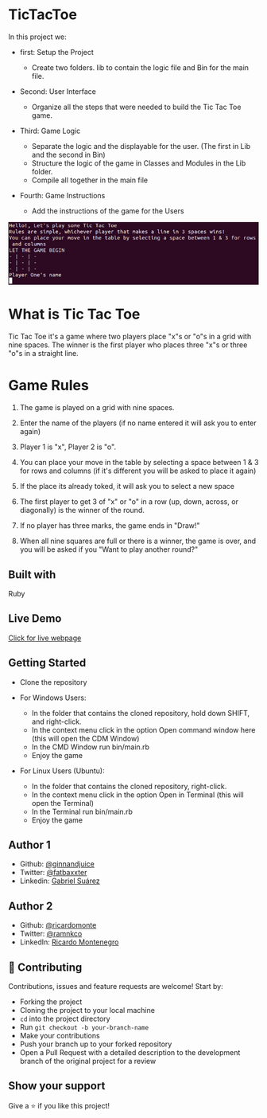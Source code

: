 # TicTacToe

In this project we:

- first: Setup the Project
  
    - Create two folders. lib to contain the logic file and Bin for the main file.

- Second: User Interface

    - Organize all the steps that were needed to build the Tic Tac Toe game.

- Third: Game Logic

    - Separate the logic and the displayable for the user. (The first in Lib and the second in Bin)
    - Structure the logic of the game in Classes and Modules in the Lib folder.
    - Compile all together in the main file

- Fourth: Game Instructions

    - Add the instructions of the game for the Users


    
![screenshot](screenshot/Screenshot.png)

# What is Tic Tac Toe

Tic Tac Toe it's a game where two players place "x"s or "o"s in a grid with nine spaces. The winner is the first player who places three "x"s or three "o"s in a straight line.


# Game Rules

1. The game is played on a grid with nine spaces.

2. Enter the name of the players (if no name entered it will ask you to enter again)

2. Player 1 is "x", Player 2 is "o". 

3. You can place your move in the table by selecting a space between 1 & 3 for rows and columns (if it's different you will be asked to place it again)

4. If the place its already toked, it will ask you to select a new space

4. The first player to get 3 of "x" or "o" in a row (up, down, across, or diagonally) is the winner of the round.

5. If no player has three marks, the game ends in "Draw!" 

5. When all nine squares are full or there is a winner, the game is over, and you will be asked if you "Want to play another round?"


## Built with

Ruby

## Live Demo

[Click for live webpage](https://repl.it/@RicardoMonteneg/Tic-Tac-Toe#main.rb)

## Getting Started

- Clone the repository

- For Windows Users:
    - In the folder that contains the cloned repository, hold down SHIFT, and right-click.
    - In the context menu click in the option Open command window here (this will open the CDM Window)
    - In the CMD Window run bin/main.rb
    - Enjoy the game

- For Linux Users (Ubuntu):
    - In the folder that contains the cloned repository, right-click.
    - In the context menu click in the option Open in Terminal (this will open the Terminal)
    - In the Terminal run bin/main.rb
    - Enjoy the game


## Author 1

- Github: [@ginnandjuice](https://github.com/ginnandjuice)
- Twitter: [ @fatbaxxter](https://twitter.com/FatBaxxter)
- Linkedin: [Gabriel Suárez](https://www.linkedin.com/in/gabriel-su%C3%A1rez-torres-85125a1ab/)

## Author 2

- Github: [@ricardomonte](https://github.com/ricardomonte)
- Twitter: [@ramnkco](https://twitter.com/ramnkco)
- LinkedIn: [Ricardo Montenegro](https://www.linkedin.com/in/ricardo-antonio-montenegro-nu%C3%B1ez-87a74944/)

## 🤝 Contributing

Contributions, issues and feature requests are welcome! Start by:

- Forking the project
- Cloning the project to your local machine
- `cd` into the project directory
- Run `git checkout -b your-branch-name`
- Make your contributions
- Push your branch up to your forked repository
- Open a Pull Request with a detailed description to the development branch of the original project for a review

## Show your support

Give a ⭐️ if you like this project!